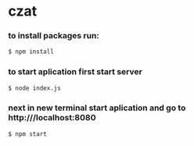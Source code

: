 # czat

### to install packages run:
```sh
$ npm install
```

### to start aplication first start server
```sh
$ node index.js
```

### next in new terminal start aplication and go to http:///localhost:8080
```sh
$ npm start
```
